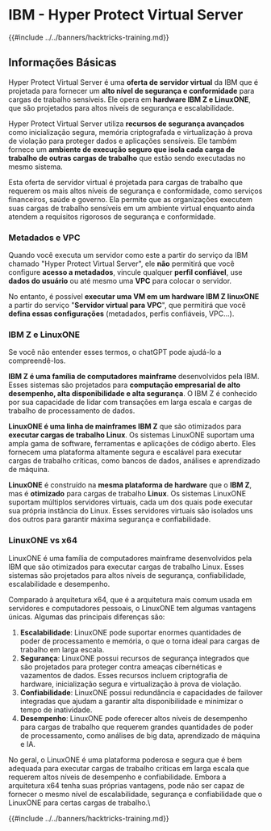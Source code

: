 # IBM - Hyper Protect Virtual Server

{{#include ../../banners/hacktricks-training.md}}

## Informações Básicas

Hyper Protect Virtual Server é uma **oferta de servidor virtual** da IBM que é projetada para fornecer um **alto nível de segurança e conformidade** para cargas de trabalho sensíveis. Ele opera em **hardware IBM Z e LinuxONE**, que são projetados para altos níveis de segurança e escalabilidade.

Hyper Protect Virtual Server utiliza **recursos de segurança avançados** como inicialização segura, memória criptografada e virtualização à prova de violação para proteger dados e aplicações sensíveis. Ele também fornece um **ambiente de execução seguro que isola cada carga de trabalho de outras cargas de trabalho** que estão sendo executadas no mesmo sistema.

Esta oferta de servidor virtual é projetada para cargas de trabalho que requerem os mais altos níveis de segurança e conformidade, como serviços financeiros, saúde e governo. Ela permite que as organizações executem suas cargas de trabalho sensíveis em um ambiente virtual enquanto ainda atendem a requisitos rigorosos de segurança e conformidade.

### Metadados e VPC

Quando você executa um servidor como este a partir do serviço da IBM chamado "Hyper Protect Virtual Server", ele **não** permitirá que você configure **acesso a metadados**, vincule qualquer **perfil confiável**, use **dados do usuário** ou até mesmo uma **VPC** para colocar o servidor.

No entanto, é possível **executar uma VM em um hardware IBM Z linuxONE** a partir do serviço "**Servidor virtual para VPC**", que permitirá que você **defina essas configurações** (metadados, perfis confiáveis, VPC...).

### IBM Z e LinuxONE

Se você não entender esses termos, o chatGPT pode ajudá-lo a compreendê-los.

**IBM Z é uma família de computadores mainframe** desenvolvidos pela IBM. Esses sistemas são projetados para **computação empresarial de alto desempenho, alta disponibilidade e alta segurança**. O IBM Z é conhecido por sua capacidade de lidar com transações em larga escala e cargas de trabalho de processamento de dados.

**LinuxONE é uma linha de mainframes IBM Z** que são otimizados para **executar cargas de trabalho Linux**. Os sistemas LinuxONE suportam uma ampla gama de software, ferramentas e aplicações de código aberto. Eles fornecem uma plataforma altamente segura e escalável para executar cargas de trabalho críticas, como bancos de dados, análises e aprendizado de máquina.

**LinuxONE** é construído na **mesma plataforma de hardware** que o **IBM Z**, mas é **otimizado** para cargas de trabalho **Linux**. Os sistemas LinuxONE suportam múltiplos servidores virtuais, cada um dos quais pode executar sua própria instância do Linux. Esses servidores virtuais são isolados uns dos outros para garantir máxima segurança e confiabilidade.

### LinuxONE vs x64

LinuxONE é uma família de computadores mainframe desenvolvidos pela IBM que são otimizados para executar cargas de trabalho Linux. Esses sistemas são projetados para altos níveis de segurança, confiabilidade, escalabilidade e desempenho.

Comparado à arquitetura x64, que é a arquitetura mais comum usada em servidores e computadores pessoais, o LinuxONE tem algumas vantagens únicas. Algumas das principais diferenças são:

1. **Escalabilidade**: LinuxONE pode suportar enormes quantidades de poder de processamento e memória, o que o torna ideal para cargas de trabalho em larga escala.
2. **Segurança**: LinuxONE possui recursos de segurança integrados que são projetados para proteger contra ameaças cibernéticas e vazamentos de dados. Esses recursos incluem criptografia de hardware, inicialização segura e virtualização à prova de violação.
3. **Confiabilidade**: LinuxONE possui redundância e capacidades de failover integradas que ajudam a garantir alta disponibilidade e minimizar o tempo de inatividade.
4. **Desempenho**: LinuxONE pode oferecer altos níveis de desempenho para cargas de trabalho que requerem grandes quantidades de poder de processamento, como análises de big data, aprendizado de máquina e IA.

No geral, o LinuxONE é uma plataforma poderosa e segura que é bem adequada para executar cargas de trabalho críticas em larga escala que requerem altos níveis de desempenho e confiabilidade. Embora a arquitetura x64 tenha suas próprias vantagens, pode não ser capaz de fornecer o mesmo nível de escalabilidade, segurança e confiabilidade que o LinuxONE para certas cargas de trabalho.\\

{{#include ../../banners/hacktricks-training.md}}
